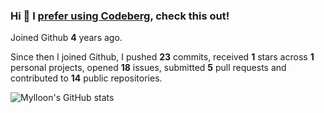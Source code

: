 ### Hi 👋 I [prefer using Codeberg](https://codeberg.org/Mylloon/Mylloon), check this out!

Joined Github **4** years ago.

Since then I joined Github, I pushed **23** commits, received **1** stars across **1** personal projects, opened **18** issues, submitted **5** pull requests and contributed to **14** public repositories.

![Mylloon's GitHub stats](https://github-readme-stats.vercel.app/api?username=Mylloon&show_icons=true&theme=dracula)
